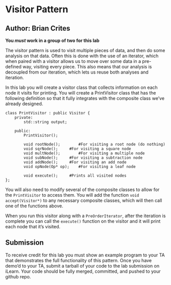 # Visitor Pattern
## Author: Brian Crites
**You *must* work in a group of two for this lab**

The visitor pattern is used to visit multiple pieces of data, and then do some analysis on that data. Often this is done with the use of an iterator, which when paired with a visitor allows us to move over some data in a pre-defined way, visiting every piece. This also means that our analysis is decoupled from our iteration, which lets us reuse both analyses and iteration.

In this lab you will create a visitor class that collects information on each node it visits for printing. You will create a PrintVisitor class that has the following definition so that it fully integrates with the composite class we’ve already designed.
```
class PrintVisitor : public Visitor {
	private:
		std::string output;

	public:
		PrintVisitor();

		void rootNode();		#For visiting a root node (do nothing)
		void sqrNode();		#For visiting a square node
		void multNode();		#For visiting a multiple node
		void subNode();		#For visiting a subtraction node
		void addNode();		#For visiting an add node
		void opNode(Op* op);	#For visiting a leaf node

		void execute();		#Prints all visited nodes
};
```
You will also need to modify several of the composite classes to allow for the `PrintVisitor` to access them. You will add the function `void accept(Visitor*)` to any necessary composite classes, which will then call one of the functions above.

When you run this visitor along with a `PreOrderIterator`, after the iteration is complete you can call the `execute()` function on the visitor and it will print each node that it’s visited.

## Submission
To receive credit for this lab you must show an example program to your TA that demonstrates the full functionality of this pattern. Once you have demo’d to your TA, submit a tarball of your code to the lab submission on iLearn. Your code should be fully merged, committed, and pushed to your github repo.

